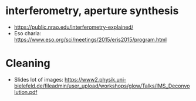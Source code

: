 
# interferometry, aperture synthesis

* https://public.nrao.edu/interferometry-explained/
* Eso charla: https://www.eso.org/sci/meetings/2015/eris2015/program.html

# Cleaning

* Slides lot of images: https://www2.physik.uni-bielefeld.de/fileadmin/user_upload/workshops/glow/Talks/IMS_Deconvolution.pdf

